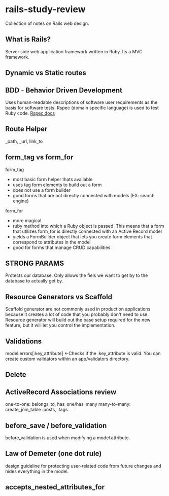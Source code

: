 # rails-study-review
Collection of notes on Rails web design.

## What is Rails?
Server side web application framework written in Ruby. Its a MVC framework. 

## Dynamic vs Static routes

## BDD - Behavior Driven Development
Uses human-readable descriptions of software user requirements as the basis for software tests. Rspec (domain specific language) is used to test Ruby code. [Rspec docs](https://relishapp.com/rspec)

## Route Helper
_path, _url, link_to

## form_tag vs form_for 
form_tag
* most basic form helper thats available
* uses tag form elements to build out a form
* does not use a form builder
* good forms that are not directly connected with models (EX: search engine)

form_for
* more magical
* ruby method into which a Ruby object is passed. This means that a form that utilizes form_for is directly connected with an Active Record model
* yields a FormBuilder object that lets you create form elements that correspond to attributes in the model
* good for forms that manage CRUD capabilities

## STRONG PARAMS
Protects our database. Only allows the fiels we want to get by to the database to actually get by. 

## Resource Generators vs Scaffold
Scaffold generator are not commonly used in production applications because it creates a lot of code that you probably don't need to use. Resource generator will build out the base setup required for the new feature, but it will let you control the implementation. 

## Validations
model.errors[:key_attribute] <-Checks if the :key_attribute is valid. You can create custom validators within an app/validators directory. 

## Delete

## ActiveRecord Associations review
one-to-one:
    belongs_to, has_one/has_many
many-to-many:
    create_join_table :posts, :tags

## before_save / before_validation
before_validation is used when modifying a model attribute. 

## Law of Demeter (one dot rule)
 design guideline for protecting user-related code from future changes and hides everything in the model. 

## accepts_nested_attributes_for

